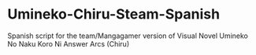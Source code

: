 # Umineko-Chiru-Steam-Spanish
Spanish script for the team/Mangagamer version of Visual Novel Umineko No Naku Koro Ni Answer Arcs (Chiru)
